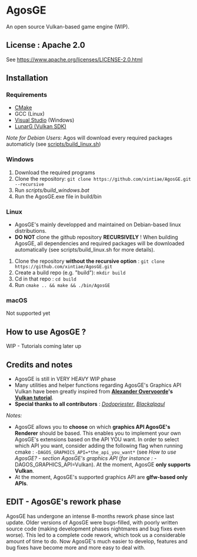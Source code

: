 # AgosGE
An open source Vulkan-based game engine (WIP).

## License : Apache 2.0
See https://www.apache.org/licenses/LICENSE-2.0.html

## Installation

### Requirements
- [CMake](https://cmake.org/download/)
- GCC (Linux)
- [Visual Studio](https://visualstudio.microsoft.com/) (Windows)
- [LunarG (Vulkan SDK)](https://vulkan.lunarg.com/sdk/home)

*Note for Debian Users*: Agos will download every required packages automaticly (see [scripts/build_linux.sh](https://github.com/xintiae/AgosGE/blob/main/scripts/build_linux.sh))

### Windows
1. Download the required programs
2. Clone the repository: ```git clone https://github.com/xintiae/AgosGE.git --recursive```
3. Run *scripts/build_windows.bat*
4. Run the AgosGE.exe file in build/bin

### Linux
- AgosGE's mainly developped and maintained on Debian-based linux distributions.
- **DO NOT** clone the github repository **RECURSIVELY** ! When building AgosGE, all dependencies and required packages will be downloaded automatically (see scripts/build_linux.sh for more details).
1. Clone the repository **without the recursive option** : ```git clone https://github.com/xintiae/AgosGE.git```
2. Create a build repo (e.g. "build"): ```mkdir build```
3. Cd in that repo : ```cd build```
4. Run ```cmake .. && make && ./bin/AgosGE```

### macOS
Not supported yet


## How to use AgosGE ?
WIP - Tutorials coming later up

## Credits and notes
- AgosGE is still in VERY HEAVY WIP phase
- Many utilities and helper functions regarding AgosGE's Graphics API Vulkan have been greatly inspired from **[Alexander Overvoorde](https://github.com/Overv)'s [Vulkan tutorial](https://vulkan-tutorial.com/)**.
- **Special thanks to all contributors** :
    *[Dodopriester](https://github.com/Dodopriester)*,
    *[Blackalpaul](https://github.com/Blackalpaul)*

*Notes:*
- AgosGE allows you to **choose** on which **graphics API AgosGE's Renderer** should be based. This enables you to implement your own AgosGE's extensions based on the API YOU want. In order to select which API you want, consider adding the following flag when running cmake : ```-DAGOS_GRAPHICS_API=*the_api_you_want*``` (see *How to use AgosGE? - section AgosGE's graphics API* (*for instance :* -DAGOS_GRAPHICS_API=Vulkan). At the moment, AgosGE **only supports Vulkan**.
- At the moment, AgosGE's supported graphics API are **glfw-based only APIs**. 

## EDIT - AgosGE's rework phase
AgosGE has undergone an intense 8-months rework phase since last update.
Older versions of AgosGE were bugs-filled, with poorly written source code (making development phases nightmares and bug fixes even worse).
This led to a complete code rework, which took us a considerable amount of time to do.
Now AgosGE's much easier to develop, features and bug fixes have become more and more easy to deal with.

